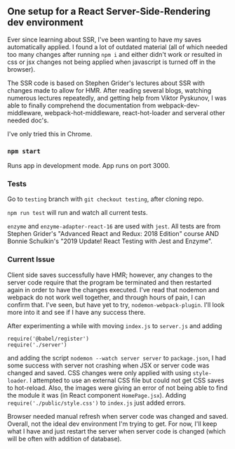 ## One setup for a React Server-Side-Rendering dev environment

Ever since learning about SSR, I've been wanting to have my saves automatically applied. I found a lot of outdated material
(all of which needed too many changes after running `npm i` and either didn't work or resulted in css or jsx changes not being
applied when javascript is turned off in the browser).

The SSR code is based on Stephen Grider's lectures about SSR with changes made to allow for HMR. After reading several
blogs, watching numerous lectures repeatedly, and getting help from Viktor Pyskunov, I was able to finally comprehend the
documentation from webpack-dev-middleware, webpack-hot-middleware, react-hot-loader and serveral other needed doc's.

I've only tried this in Chrome.

### `npm start`

Runs app in development mode.
App runs on port 3000.

### Tests

Go to `testing` branch with `git checkout testing`, after cloning repo.

`npm run test` will run and watch all current tests.

`enzyme` and `enzyme-adapter-react-16` are used with `jest`.
All tests are from Stephen Grider's "Advanced React and Redux: 2018 Edition" course AND Bonnie Schulkin's
"2019 Update! React Testing with Jest and Enzyme".

### Current Issue

Client side saves successfully have HMR; however, any changes to the server code require that the program be terminated and then restarted again in order to have the changes executed. I've read that nodemon and webpack do not work well together, and through hours of pain, I can confirm that. I've seen, but have yet to try, `nodemon-webpack-plugin`. I'll look more into it and see if I have any success there.

After experimenting a while with moving `index.js` to `server.js` and adding

```
require('@babel/register')
require('./server')
```
 
 and adding the script `nodemon --watch server server` to `package.json`, I had some success with server not crashing when JSX or server code was changed and saved. CSS changes were only applied with using `style-loader`. I attempted to use an external CSS file but could not get CSS saves to hot-reload. Also, the images were giving an error of not being able to find the module it was (in React component `HomePage.jsx`). Adding `require('./public/style.css')` to `index.js` just added errors. 
 
 Browser needed manual refresh when server code was changed and saved. Overall, not the ideal dev environment I'm trying to get. For now, I'll keep what I have and just restart the server when server code is changed (which will be often with addition of database).
